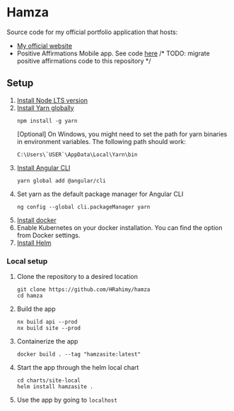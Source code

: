 # Hamza

Source code for my official portfolio application that hosts:

- [My official website](https://site.hrahimy.com)
- Positive Affirmations Mobile app. See code [here](https://github.com/HRahimy/positive_affirmations) /* TODO: migrate
  positive affirmations code to this repository */

## Setup

1. [Install Node LTS version](https://nodejs.dev/)
2. [Install Yarn globally](https://yarnpkg.com/getting-started/install)
   ```
   npm install -g yarn
   ```
   [Optional] On Windows, you might need to set the path for yarn binaries in environment variables. The following path should work:
   ```
   C:\Users\`USER`\AppData\Local\Yarn\bin
   ```
3. [Install Angular CLI](https://angular.io/guide/setup-local)
   ```
   yarn global add @angular/cli
   ```
4. Set yarn as the default package manager for Angular CLI
   ```
   ng config --global cli.packageManager yarn
   ```
5. [Install docker](https://www.docker.com/)
6. Enable Kubernetes on your docker installation. You can find the option from Docker settings.
7. [Install Helm](https://helm.sh/docs/intro/install/)

### Local setup

1. Clone the repository to a desired location
   ```
   git clone https://github.com/HRahimy/hamza
   cd hamza
   ```
1. Build the app
   ```
   nx build api --prod
   nx build site --prod
   ```
2. Containerize the app
   ```
   docker build . --tag "hamzasite:latest"
   ```
3. Start the app through the helm local chart
   ```
   cd charts/site-local
   helm install hamzasite .
   ```
4. Use the app by going to `localhost`
